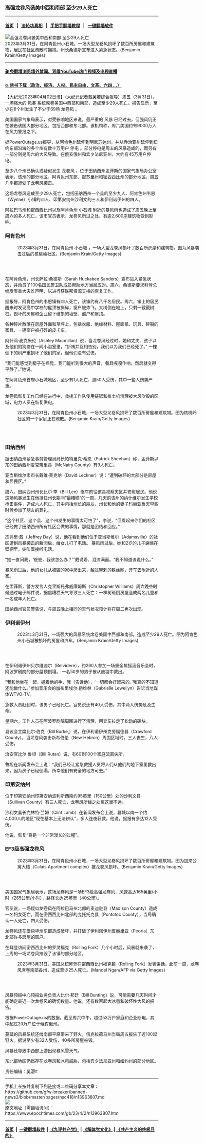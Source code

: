 ### 高强龙卷风袭美中西和南部 至少29人死亡
------------------------

#### [首页](https://github.com/gfw-breaker/banned-news3/blob/master/README.md) &nbsp;&nbsp;|&nbsp;&nbsp; [法轮功真相](https://github.com/begood0513/basic/blob/master/README.md)  &nbsp;&nbsp;|&nbsp;&nbsp; [手把手翻墙教程](https://github.com/gfw-breaker/guides/wiki)  &nbsp;&nbsp;|&nbsp;&nbsp; [一键翻墙软件](https://github.com/gfw-breaker/nogfw/blob/master/README.md)  



<div><img alt="高强龙卷风袭美中西和南部 至少29人死亡" class="attachment-djy_600_400 size-djy_600_400 wp-post-image" src="https://i.epochtimes.com/assets/uploads/2023/04/id13963918-GettyImages-1250217267-600x400.jpg"/>
<div class="caption">
 2023年3月31日，在阿肯色州小石城，一场大型龙卷风损坏了数百所房屋和建筑物，居民在社区疏散时拥抱。州长桑德斯宣布进入紧急状态。(Benjamin Krain/Getty Images)
</div></div><hr/>

#### [ 🎬  免翻墙浏览墙外禁闻、观看YouTube热门视频及电视直播](https://github.com/gfw-breaker/HelloWorld)

#### [ 💥  禁书下载（政治、经济、人权、民主自由、文革、六四 ...）](https://github.com/gfw-breaker/books/blob/master/README.md)

<div><p>
 【大纪元2023年04月02日讯】（大纪元记者戴芙若综合报导）周五（3月31日），一场强大的
 <ok href="https://www.epochtimes.com/gb/tag/%E9%A3%8E%E6%9A%B4.html">
  风暴
 </ok>
 系统席卷美国中西部和南部，造成至少29人死亡。报告显示，至少在8个州发生了不少于69场
 <ok href="https://www.epochtimes.com/gb/tag/%E9%BE%99%E5%8D%B7%E9%A3%8E.html">
  龙卷风
 </ok>
 。
</p>
<p>
 美国国家气象局表示，对受影响地区来说，最严重的
 <ok href="https://www.epochtimes.com/gb/tag/%E9%A3%8E%E6%9A%B4.html">
  风暴
 </ok>
 已经过去，但强风仍正在袭击该国大部分地区，包括西部和东北部。该机构称，周六美国约有9000万人在风力警报之下。
</p>
<p>
 据PowerOutage.us报导，从阿肯色州延伸到明尼苏达州，并从乔治亚州延伸到纽约东部沿海的多个州有数十万用户
 <ok href="https://www.epochtimes.com/gb/tag/%E5%81%9C%E7%94%B5.html">
  停电
 </ok>
 。部分停电是周五的风暴造成的，而另有一部分则是周六的大风导致。在俄亥俄州和宾夕法尼亚州，大约有45万用户停电。
</p>
<p>
 至少八个州已确认或疑似发生
 <ok href="https://www.epochtimes.com/gb/tag/%E9%BE%99%E5%8D%B7%E9%A3%8E.html">
  龙卷风
 </ok>
 。位于田纳西州孟菲斯的国家气象局办公室表示，该州的部分地区、阿肯色州东部、密苏里州和密西西比州的部分地区，周五几乎都遭受了龙卷风袭击。
</p>
<p>
 这场龙卷风造成至少29人死亡，包括田纳西州一个县的至少九人、阿肯色州韦恩（Wynne）小镇的四人、印第安纳州沙利文的三人和伊利诺伊州的四人。
</p>
<p>
 阿拉巴马州和密西西比州以及阿肯色州
 <ok href="https://www.epochtimes.com/gb/tag/%E5%B0%8F%E7%9F%B3%E5%9F%8E.html">
  小石城
 </ok>
 附近的暴风雨也造成了周五晚上至周六的多人死亡，该市官员表示，龙卷风所过之处，有逾2,600座建筑物受到影响。
</p>
<h3>
 阿肯色州
</h3>
<figure aria-describedby="caption-attachment-13963919" class="wp-caption aligncenter" id="attachment_13963919" style="width: 600px">
 <ok href="https://i.epochtimes.com/assets/uploads/2023/04/id13963919-GettyImages-1250217389.jpg" target="_blank">
  <img alt="" class="size-large wp-image-13963919" src="https://i.epochtimes.com/assets/uploads/2023/04/id13963919-GettyImages-1250217389-600x400.jpg"/>
 </ok>
 <br/><figcaption class="wp-caption-text" id="caption-attachment-13963919">
  2023年3月31日，在阿肯色州
  <ok href="https://www.epochtimes.com/gb/tag/%E5%B0%8F%E7%9F%B3%E5%9F%8E.html">
   小石城
  </ok>
  ，一场大型龙卷风损坏了数百所房屋和建筑物。图为风暴袭击过后的核桃岭社区。(Benjamin Krain/Getty Images)
 </figcaption><br/>
</figure><br/>
<p>
 在阿肯色州，州长萨拉‧桑德斯（Sarah Huckabee Sanders）宣布进入紧急状态，并动员了100名国民警卫队成员帮助地方当局应对。周六，桑德斯要求拜登总统发表重大灾难声明，以进行获联邦资源支持的恢复工作。
</p>
<p>
 据报导，阿肯色州的韦恩镇有四人死亡，该镇约有八千名居民。周六，镇上的居民醒来时发现高中学校的屋顶被撕碎，窗户被炸飞。大树倒在地上，只剩一截截树桩。毁坏的房屋和企业留下破损的墙壁、窗户和屋顶。
</p>
<p>
 各种碎片散落在房屋外面和草坪上，包括衣服、绝缘材料、屋面纸、玩具、碎裂的家具、一辆窗户被打碎的皮卡车。
</p>
<p>
 阿什莉‧麦克米伦（Ashley Macmillan）说，当龙卷风经过时，她和丈夫、孩子以及他们的狗挤在一间小浴室里，“祈祷并互相告别，我们以为我们已经死了。” 一棵倒下的树严重损坏了他们的家，但他们没有受伤。
</p>
<p>
 “我们能感觉到房子在摇晃，我们能听到很大的声音，餐具嘎嘎作响。然后就变得平静了。”她说。
</p>
<p>
 在阿肯色州首府小石城地区，至少有1人死亡，逾50人受伤，其中一些人伤势严重。
</p>
<p>
 龙卷风恢复工作已经在进行中，救援工作队使用链锯和推土机清理被大风吹毁的区域，电力人员在恢复供电。
</p>
<figure aria-describedby="caption-attachment-13963920" class="wp-caption aligncenter" id="attachment_13963920" style="width: 600px">
 <ok href="https://i.epochtimes.com/assets/uploads/2023/04/id13963920-GettyImages-1250217684.jpg" target="_blank">
  <img alt="" class="size-large wp-image-13963920" src="https://i.epochtimes.com/assets/uploads/2023/04/id13963920-GettyImages-1250217684-600x392.jpg"/>
 </ok>
 <br/><figcaption class="wp-caption-text" id="caption-attachment-13963920">
  2023年3月31日，在阿肯色州小石城，一场大型龙卷风损坏了数百所房屋和建筑物。图为核桃岭社区的一个家庭正在疏散。(Benjamin Krain/Getty Images)
 </figcaption><br/>
</figure><br/>
<h3>
 田纳西州
</h3>
<p>
 据田纳西州紧急事务管理局局长帕特里克‧希恩（Patrick Sheehan）称，孟菲斯以东的田纳西州麦克奈里县（McNairy County）有9人死亡。
</p>
<p>
 亚当斯维尔市市长戴维‧莱克纳（David Leckner）说：“遭到破坏的大部分是房屋和居民区。”
</p>
<p>
 周六，田纳西州州长比尔‧李（Bill Lee）驱车前往该县视察灾区并安慰居民。他说这场风暴发生在他担任州长期间“最糟糕”的一周，几天前该州的纳什维尔发生学校枪击事件，造成六人死亡，其中包括州长的朋友，州长和他的妻子玛丽亚当天早些时候参加了朋友的葬礼。
</p>
<p>
 “这个社区、这个县、这个州发生的事情太可怕了”，李说，“但看起来你们的社区已经做了田纳西州所有社区会做的事情，那就是团结和回应。”
</p>
<p>
 杰弗里‧戴（Jeffrey Day）说，他在看到他们位于亚当斯维尔（Adamsville）的社区遭到风暴袭击的新闻后，给女儿打了电话。 暴风雨过后，她和2岁的儿子蜷缩在壁橱里，尖叫着接听电话。
</p>
<p>
 “她一直问我，‘爸爸，我该怎么办？’”戴说着，泪流满面。“我不知道该说什么。”
</p>
<p>
 暴风雨过后，他的女儿从被毁的家中爬出来，越过带刺的铁丝网，开车去附近的人家。
</p>
<p>
 在孟菲斯，警方发言人克里斯托弗威廉姆斯（Christopher Williams）周六晚些时候通过电子邮件说，据信糟糕天气导致三人死亡：一棵树砸倒房屋造成两名儿童和一名成年人死亡。
</p>
<p>
 田纳西州官员警告说，与周五晚上相同的天气状况预计将在周二再次出现。
</p>
<h3>
 伊利诺伊州
</h3>
<figure aria-describedby="caption-attachment-13963929" class="wp-caption aligncenter" id="attachment_13963929" style="width: 600px">
 <ok href="https://i.epochtimes.com/assets/uploads/2023/04/id13963929-GettyImages-1250217351.jpg" target="_blank">
  <img alt="" class="size-large wp-image-13963929" src="https://i.epochtimes.com/assets/uploads/2023/04/id13963929-GettyImages-1250217351-600x400.jpg"/>
 </ok>
 <br/><figcaption class="wp-caption-text" id="caption-attachment-13963929">
  2023年3月31日，一场强大的风暴系统席卷美国中西部和南部，造成至少29人死亡。图为阿肯色州小石城被损坏的房屋和汽车。(Benjamin Krain/Getty Images)
 </figcaption><br/>
</figure><br/>
<p>
 在伊利诺伊州贝尔维迪尔（Belvidere），约260人参加一场重金属摇滚音乐会时，阿波罗剧院的部分屋顶倒塌。 一名50岁的男子被从废墟中救出。
</p>
<p>
 “我和他坐在一起，握着他的手，我（告诉他），‘一切都会好起来的。’我真的不知道还能做什么。”参加音乐会的加布里埃尔‧勒维林（Gabrielle Lewellyn）告诉当地媒体WTVO-TV。
</p>
<p>
 急救人员赶到时，该男子已经死亡。官员说还有40人受伤，其中两人伤势危及生命。
</p>
<p>
 星期六，工作人员在阿波罗剧院周围进行了清理，用叉车拉走了松动的砖块。
</p>
<p>
 县议会主席比尔‧伯克（Bill Burke,）说，在伊利诺伊州克劳福德县（Crawford County），当龙卷风袭击新希伯伦（New Hebron）周围区域时，三人丧生，八人受伤。
</p>
<p>
 治安官比尔‧鲁坦（Bill Rutan）说，有60到100个家庭流离失所。
</p>
<p>
 鲁坦在新闻发布会上说：“我们已经让紧急救援人员将人们从他们的地下室里救出来，因为房子已经倒塌，所幸他们有安全的地方可去。”
</p>
<h3>
 印第安纳州
</h3>
<p>
 位于印第安纳州印第安纳波利斯西南约95英里（150公里）处的沙利文县（Sullivan County）有三人死亡，龙卷风所经之处离这里不远。
</p>
<p>
 沙利文县长克林特‧兰姆（Clint Lamb）在新闻发布会上说，县城以南一个约4,000人的地区“现在基本上无法辨认”，多人连夜获救。他说，据报有多达12人受伤。
</p>
<p>
 他说，恢复“将是一个非常漫长的过程”。
</p>
<h3>
 EF3级高强龙卷风
</h3>
<figure aria-describedby="caption-attachment-13963924" class="wp-caption aligncenter" id="attachment_13963924" style="width: 600px">
 <ok href="https://i.epochtimes.com/assets/uploads/2023/04/id13963924-GettyImages-1250217230.jpg" target="_blank">
  <img alt="" class="size-large wp-image-13963924" src="https://i.epochtimes.com/assets/uploads/2023/04/id13963924-GettyImages-1250217230-600x394.jpg"/>
 </ok>
 <br/><figcaption class="wp-caption-text" id="caption-attachment-13963924">
  2023年3月31日，在阿肯色州小石城，一场大型龙卷风损坏了数百所房屋和建筑物。图为加来公寓大楼（Calais Apartment complex）被龙卷风损坏。(Benjamin Krain/Getty Images)
 </figcaption><br/>
</figure><br/>
<p>
 美国国家气象局表示，这场龙卷风是一场EF3级高强龙卷风，风速高达165英里/小时（265公里/小时），路径长达25英里（40公里）。
</p>
<p>
 官员说，一场疑似龙卷风在阿拉巴马州北部的麦迪逊县（Madison County）造成一名妇女死亡，而在密西西比州北部的庞托托克县（Pontotoc County），当局确认一人死亡，四人受伤。
</p>
<p>
 龙卷风还在爱荷华州东部造成破坏，并打破了伊利诺伊州皮奥里亚（Peoria）东北部许多房屋的窗户。
</p>
<p>
 在拜登访问密西西比州的罗灵福克（Rolling Fork）几个小时后，风暴就来袭了，上周的一场龙卷风摧毁了该镇的部分地区。
</p>
<figure aria-describedby="caption-attachment-13963925" class="wp-caption aligncenter" id="attachment_13963925" style="width: 600px">
 <ok href="https://i.epochtimes.com/assets/uploads/2023/04/id13963925-GettyImages-1250139373.jpg" target="_blank">
  <img alt="" class="size-large wp-image-13963925" src="https://i.epochtimes.com/assets/uploads/2023/04/id13963925-GettyImages-1250139373-600x400.jpg"/>
 </ok>
 <br/><figcaption class="wp-caption-text" id="caption-attachment-13963925">
  2023年3月31日，美国总统拜登在密西西比州福克镇（Rolling Fork）发表讲话。此前一周，龙卷风席卷南部各州，造成至少25人死亡。(Mandel Ngan/AFP via Getty Images)
 </figcaption><br/>
</figure><br/>
<p>
 风暴预报中心预报业务负责人比尔‧邦廷（Bill Bunting）说，可能需要几天时间才能确定最近一次龙卷风的确切数量。他说，还有数百起大冰雹和破坏性大风的报告。
</p>
<p>
 根据PowerOutage.us的数据，截至周六中午，超过53万户家庭和企业断电，其中超过20万户位于俄亥俄州。
</p>
<p>
 蔓延的风暴系统还给南部平原带来了野火，俄克拉荷马州当局周五报告了近100起野火。据说至少有32人受伤，40多所房屋被毁。
</p>
<p>
 风暴还导致中西部上游出现暴风雪天气。
</p>
<p>
 东北部地区仍然存在龙卷风和冰雹威胁，包括宾夕法尼亚州和纽约州的部分地区。
</p>
<p>
 责任编辑：吴灏#
</p>
</div>
<hr/>
手机上长按并复制下列链接或二维码分享本文章：<br/>
https://github.com/gfw-breaker/banned-news3/blob/master/pages/nsc418/n13963807.md <br/>
<a href='https://github.com/gfw-breaker/banned-news3/blob/master/pages/nsc418/n13963807.md'><img src='https://github.com/gfw-breaker/banned-news3/blob/master/pages/nsc418/n13963807.md.png'/></a> <br/>
原文地址（需翻墙访问）：https://www.epochtimes.com/gb/23/4/2/n13963807.htm


------------------------
#### [首页](https://github.com/gfw-breaker/banned-news3/blob/master/README.md) &nbsp;|&nbsp; [一键翻墙软件](https://github.com/gfw-breaker/nogfw/blob/master/README.md) &nbsp;| [《九评共产党》](https://github.com/gfw-breaker/9ping.md/blob/master/README.md#九评之一评共产党是什么) | [《解体党文化》](https://github.com/gfw-breaker/jtdwh.md/blob/master/README.md) | [《共产主义的终极目的》](https://github.com/gfw-breaker/gczydzjmd.md/blob/master/README.md)


<img src='http://gfw-breaker.win/banned-news3/pages/nsc418/n13963807.md' width='0px' height='0px'/>